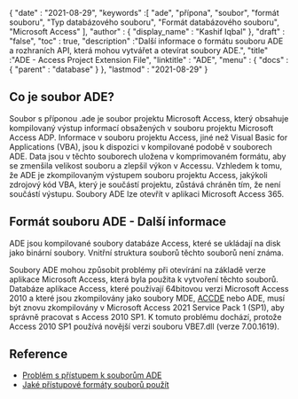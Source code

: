 {
  "date" : "2021-08-29",
  "keywords" :[ "ade", "přípona", "soubor", "formát souboru", "Typ databázového souboru", "Formát databázového souboru", "Microsoft Access" ],
  "author" : {
    "display_name" : "Kashif Iqbal"
},
  "draft" : "false",
  "toc" : true,
  "description" :"Další informace o formátu souboru ADE a rozhraních API, která mohou vytvářet a otevírat soubory ADE.",
  "title" :"ADE - Access Project Extension File",
  "linktitle" : "ADE",
  "menu" : {
    "docs" : {
      "parent" : "database"
}
},
  "lastmod" : "2021-08-29"
}

## Co je soubor ADE?

Soubor s příponou .ade je soubor projektu Microsoft Access, který obsahuje kompilovaný výstup informací obsažených v souboru projektu Microsoft Access ADP. Informace v souboru projektu Access, jiné než Visual Basic for Applications (VBA), jsou k dispozici v kompilované podobě v souborech ADE. Data jsou v těchto souborech uložena v komprimovaném formátu, aby se zmenšila velikost souboru a zlepšil výkon v Accessu. Vzhledem k tomu, že ADE je zkompilovaným výstupem souboru projektu Access, jakýkoli zdrojový kód VBA, který je součástí projektu, zůstává chráněn tím, že není součástí výstupu. Soubory ADE lze otevřít v aplikaci Microsoft Access 365.

## Formát souboru ADE - Další informace

ADE jsou kompilované soubory databáze Access, které se ukládají na disk jako binární soubory. Vnitřní struktura souborů těchto souborů není známa.

Soubory ADE mohou způsobit problémy při otevírání na základě verze aplikace Microsoft Access, která byla použita k vytvoření těchto souborů. Databáze aplikace Access, které používají 64bitovou verzi Microsoft Access 2010 a které jsou zkompilovány jako soubory MDE, [ACCDE](/cs/database/accde/) nebo ADE, musí být znovu zkompilovány v Microsoft Access 2021 Service Pack 1 (SP1), aby správně pracovat s Access 2010 SP1. K tomuto problému dochází, protože Access 2010 SP1 používá novější verzi souboru VBE7.dll (verze 7.00.1619).

## Reference

* [Problém s přístupem k souborům ADE](https://learn.microsoft.com/en-us/office/troubleshoot/access/error-run-compiled-mde-accde-ade)
* [Jaké přístupové formáty souborů použít](https://support.microsoft.com/en-us/office/which-access-file-format-should-i-use-012d9ab3-d14c-479e-b617-be66f9070b41)

